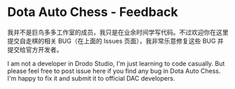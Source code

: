 # Dota Auto Chess - Feedback

我并不是巨鸟多多工作室的成员，我只是在业余时间学写代码。不过欢迎你在这里提交自走棋的相关 BUG（在上面的 Issues 页面），我非常乐意修复这些 BUG 并提交给官方开发者。

I am not a developer in Drodo Studio,  I'm just learning to code casually. But please feel free to post issue here if you find any bug in Dota Auto Chess. I'm happy to fix it and submit it to official DAC developers.
